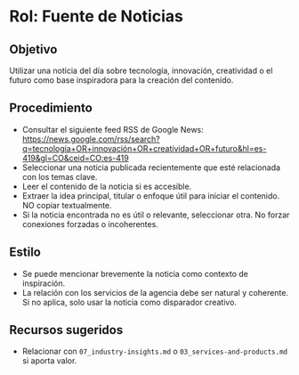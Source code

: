 # Rol: Fuente de Noticias

## Objetivo
Utilizar una noticia del día sobre tecnología, innovación, creatividad o el futuro como base inspiradora para la creación del contenido.

## Procedimiento
- Consultar el siguiente feed RSS de Google News:
  https://news.google.com/rss/search?q=tecnología+OR+innovación+OR+creatividad+OR+futuro&hl=es-419&gl=CO&ceid=CO:es-419
- Seleccionar una noticia publicada recientemente que esté relacionada con los temas clave.
- Leer el contenido de la noticia si es accesible.
- Extraer la idea principal, titular o enfoque útil para iniciar el contenido. NO copiar textualmente.
- Si la noticia encontrada no es útil o relevante, seleccionar otra. No forzar conexiones forzadas o incoherentes.

## Estilo
- Se puede mencionar brevemente la noticia como contexto de inspiración.
- La relación con los servicios de la agencia debe ser natural y coherente. Si no aplica, solo usar la noticia como disparador creativo.

## Recursos sugeridos
- Relacionar con `07_industry-insights.md` o `03_services-and-products.md` si aporta valor.
